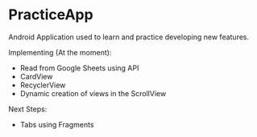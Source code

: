 # PracticeApp

Android Application used to learn and practice developing new features.

Implementing (At the moment):
 - Read from Google Sheets using API
 - CardView
 - RecyclerView
 - Dynamic creation of views in the ScrollView
 
Next Steps:
 - Tabs using Fragments
